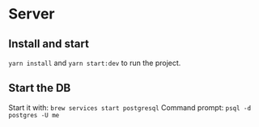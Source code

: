 # Server

## Install and start
`yarn install` and `yarn start:dev` to run the project.

## Start the DB
Start it with: `brew services start postgresql`
Command prompt: `psql -d postgres -U me`
